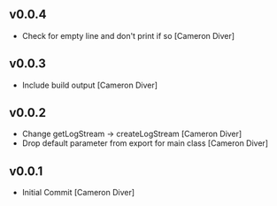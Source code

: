 ## v0.0.4

* Check for empty line and don't print if so [Cameron Diver]

## v0.0.3

* Include build output [Cameron Diver]

## v0.0.2

* Change getLogStream -> createLogStream [Cameron Diver]
* Drop default parameter from export for main class [Cameron Diver]

## v0.0.1

* Initial Commit [Cameron Diver]

